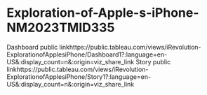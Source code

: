 # Exploration-of-Apple-s-iPhone-NM2023TMID335
Dashboard public linkhttps://public.tableau.com/views/iRevolution-ExplorationofApplesiPhone/Dashboard1?:language=en-US&:display_count=n&:origin=viz_share_link
Story public linkhttps://public.tableau.com/views/iRevolution-ExplorationofApplesiPhone/Story1?:language=en-US&:display_count=n&:origin=viz_share_link
